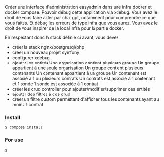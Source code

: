 Créer une interface d'administration easyadmin dans une infra docker et docker compose.
Pouvoir débug cette application via xdebug.
Vous avez le droit de vous faire aider par chat gpt, notamment pour comprendre ce que vous faites. Et débug les erreurs de type infra que vous aurez.
Vous avez le droit de vous inspirer de la local infra pour la partie docker.

En respectant donc la stack définie ci avant, vous devez
- créer la stack nginx/postgresql/php
- créer un nouveau projet symfony
- configurer xdebug
- ajouter les entités
  Une organisation contient plusieurs groupe
  Un groupe appartient à une seule organisation
  Un groupe contient plusieurs contenants
  Un contenant appartient à un groupe
  Un contenant est associé à 1 ou plusieurs contrats
  Un contrats est associé à 1 contenant et 1 sonde
  1 sonde est associée à 1 contrat
- créer les crud controller pour ajouter/modifier/supprimer ces entités
- ajouter des filtres à ces crud
- créer un filtre custom permettant d'afficher tous les contenants ayant au moins 1 contrat

### Install ###
```angular2html
$ compose install
```

### For use 
```angular2html
$
```

